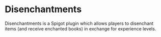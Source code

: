 # Disenchantments

Disenchantments is a Spigot plugin which allows players to disenchant items (and receive enchanted books) in exchange for experience levels.
